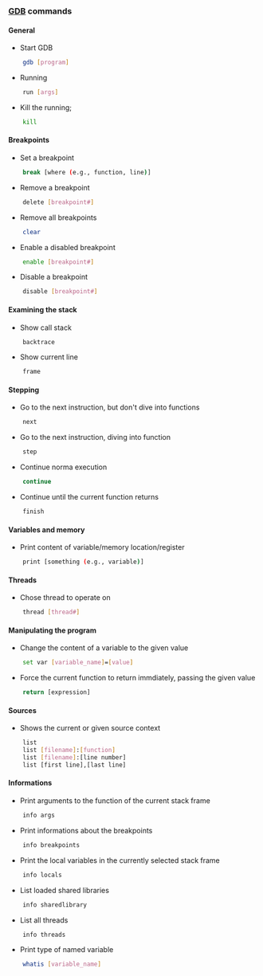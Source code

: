 ### [GDB](https://www.gnu.org/software/gdb/) commands

#### General
- Start GDB
````bash
    gdb [program]
````
- Running
````bash
    run [args]
````
- Kill the running;
````bash
    kill
````
#### Breakpoints
- Set a breakpoint
````bash
    break [where (e.g., function, line)]
````
- Remove a breakpoint
````bash
    delete [breakpoint#]
````
- Remove all breakpoints
````bash
    clear
````
- Enable a disabled breakpoint
````bash
    enable [breakpoint#]
````
- Disable a breakpoint
````bash
    disable [breakpoint#]
````
#### Examining the stack
- Show call stack
````bash
    backtrace
````
- Show current line
````bash
    frame
````
#### Stepping 
- Go to the next instruction, but don't dive into functions
````bash
    next
````
-  Go to the next instruction, diving into function
````bash
    step
````
- Continue norma execution
````bash
    continue
````
- Continue until the current function returns
````bash
    finish
````
#### Variables and memory
- Print content of variable/memory location/register
````bash
    print [something (e.g., variable)]
````
#### Threads
- Chose thread to operate on
````bash
    thread [thread#]
````
#### Manipulating the program
- Change the content of a variable to the given value
````bash
    set var [variable_name]=[value]
````
- Force the current function to return immdiately, passing the given value
````bash
    return [expression]
````
#### Sources
- Shows the current or given source context
````bash
    list
    list [filename]:[function]
    list [filename]:[line number]
    list [first line],[last line]
````
#### Informations
- Print arguments to the function of the current stack frame 
````bash
    info args
````
- Print informations about the breakpoints
````bash
    info breakpoints
````
- Print the local variables in the currently selected stack frame
````bash
    info locals
````
- List loaded shared libraries 
````bash
    info sharedlibrary
````
- List all threads
````bash
    info threads
````
- Print type of named variable
````bash
    whatis [variable_name]
````

